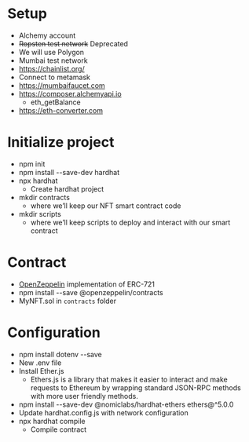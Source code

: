 # Setup

- Alchemy account
- ~~Ropsten test network~~ Deprecated
- We will use Polygon 
- Mumbai test network
- https://chainlist.org/
- Connect to metamask
- https://mumbaifaucet.com
- https://composer.alchemyapi.io
    - eth_getBalance
- https://eth-converter.com

# Initialize project
- npm init
- npm install --save-dev hardhat
- npx hardhat
    - Create hardhat project
- mkdir contracts
    - where we’ll keep our NFT smart contract code
- mkdir scripts
    - where we’ll keep scripts to deploy and interact with our smart contract

# Contract
- [OpenZeppelin](https://docs.openzeppelin.com/contracts/3.x/erc721) implementation of ERC-721
- npm install --save @openzeppelin/contracts
- MyNFT.sol in `contracts` folder

# Configuration
- npm install dotenv --save
- New .env file
- Install Ether.js
    - Ethers.js is a library that makes it easier to interact and make requests to Ethereum by wrapping standard JSON-RPC methods with more user friendly methods.
- npm install --save-dev @nomiclabs/hardhat-ethers ethers@^5.0.0
- Update hardhat.config.js with network configuration
- npx hardhat compile
    - Compile contract